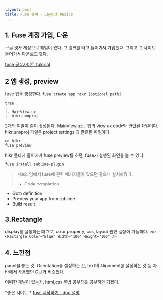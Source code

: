 ```yaml
---
layout: post
title: Fuse 준비 + Layout Basics
---
```


## 1. Fuse 계정 가입, 다운

구글 멋사 계정으로 메일이 왔다. 그 링크를 타고 들어가서 가입했다. 그리고 그 사이트 들어가서 다운로드 했다.

[fuse 공식사이트 tutorial](https://www.fusetools.com/docs/tutorial/tutorial)

## 2 앱 생성, preview
fuse 앱을 생성한다.
`
fuse create app hikr [optional path]
`

```$
tree
.
|- MainView.ux
|- hikr.unoproj

```
2개의 파일이 같이 생성된다. MainView.ux는 앱의 view ux code와 관련된 파일이다. hikr.unoproj 파일은 project settings 과 관련된 파일이다.

```
cd hikr
fuse preview
```

hikr 폴더에 들어가서 fuse preview를 하면, fuse가 실행된 화면을 볼 수 있다

`fuse install sublime-plugin`
> 서브라임에서 fuse에 관련 패키지들이 있으면 좋으니 설치해줬다.
> - Code completion
- Goto definition
- Preview your app from sublime
- Build result

## 3.Rectangle 
display를 설정하는 태그로, color property, css, layout 관련 설정이 가능하다.
`ex) <Rectangle Color="Blue" Width="100" Height="100" /> `

## 4. 느낀점

panel을 놓는 것, Orientation을 설정하는 것, text의 Alignment를 설정하는 것 등
자바에서 사용했던 GUI와 비슷했다. 

어떠한 패널이 있는지, html,css 문법 공부하듯 공부하면 되겠다.

*좋은 사이트 *
[fuse 시작하기 - doc 설명
](https://github.com/Hazealign/fuse-docs-kr/blob/master/Fuse/01%20-%20%EC%8B%9C%EC%9E%91%ED%95%98%EA%B8%B0.md)

